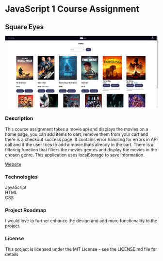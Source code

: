 # JavaScript 1 Course Assignment
## Square Eyes
![screenshot-homepage](assets/application-homepage.png)

### Description
This course assignment takes a movie api and displays the movies on a home page, you can add items to cart, remove them from your cart and there is a checkout success page.
It contains error handling for errors in API call and if the user tries to add a movie thats already in the cart.
There is a filtering function that filters the movies genres and display the movies in the chosen genre.
This application uses localStorage to save information.

[Website](https://js1-ca.vercel.app/)

### Technologies
JavaScript  
HTML  
CSS  

### Project Roadmap
I would love to further enhance the design and add more functionality to the project.

### License
This project is licensed under the MIT License - see the LICENSE.md file for details
